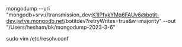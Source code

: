 mongodump --uri "mongodb+srv://transmission_dev:K1IPfykYMq6FAUv6@botit-dev.jwtve.mongodb.net/botitdev?retryWrites=true&w=majority"    --out "/Users/hesham/bk/mongodump-2023-3-6"



sudo vim /etc/resolv.conf